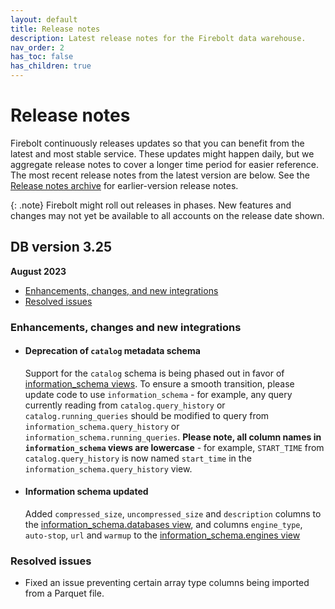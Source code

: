 ```yaml
---
layout: default
title: Release notes
description: Latest release notes for the Firebolt data warehouse.
nav_order: 2
has_toc: false
has_children: true
---
```


# Release notes

Firebolt continuously releases updates so that you can benefit from the latest and most stable service. These updates might happen daily, but we aggregate release notes to cover a longer time period for easier reference. The most recent release notes from the latest version are below. See the [Release notes archive](../release-notes/release-notes-archive.md) for earlier-version release notes.

{: .note}
Firebolt might roll out releases in phases. New features and changes may not yet be available to all accounts on the release date shown.


## DB version 3.25
**August 2023**

* [Enhancements, changes, and new integrations](#enhancements-changes-and-new-integrations)
* [Resolved issues](#resolved-issues)
  

### Enhancements, changes and new integrations

* #### Deprecation of `catalog` metadata schema

  Support for the `catalog` schema is being phased out in favor of [information_schema views](../general-reference/information-schema/information-schema-and-usage-views.md). To ensure a smooth transition, please update code to use `information_schema` - for example, any query currently reading from `catalog.query_history` or `catalog.running_queries` should be modified to query from `information_schema.query_history` or `information_schema.running_queries`. **Please note, all column names in `information_schema` views are lowercase** - for example, `START_TIME` from `catalog.query_history` is now named `start_time` in the `information_schema.query_history` view.

* #### <!--- FIR-24427 ---> Information schema updated

  Added `compressed_size`, `uncompressed_size` and `description` columns to the [information_schema.databases view](../general-reference/information-schema/databases.md), and columns `engine_type`, `auto-stop`, `url` and `warmup` to the [information_schema.engines view](../general-reference/information-schema/engines.md)

### Resolved issues

  * <!--- FIR-23929 ---> Fixed an issue preventing certain array type columns being imported from a Parquet file. 
